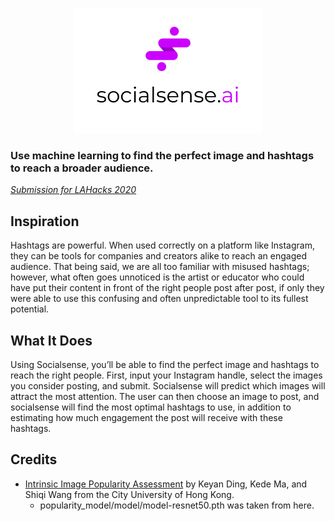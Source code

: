 <p align="center">
<img src="assets/logo.png" title="Logo">
</p>

### Use machine learning to find the perfect image and hashtags to reach a broader audience.

*[Submission for LAHacks 2020](https://devpost.com/software/socialsense-ai)*

## Inspiration

Hashtags are powerful. When used correctly on a platform like Instagram, they can be tools for companies and creators alike to reach an engaged audience. That being said, we are all too familiar with misused hashtags; however, what often goes unnoticed is the artist or educator who could have put their content in front of the right people post after post, if only they were able to use this confusing and often unpredictable tool to its fullest potential.

## What It Does

Using Socialsense, you’ll be able to find the perfect image and hashtags to reach the right people. First, input your Instagram handle, select the images you consider posting, and submit. Socialsense will predict which images will attract the most attention. The user can then choose an image to post, and socialsense will find the most optimal hashtags to use, in addition to estimating how much engagement the post will receive with these hashtags.

## Credits
- [Intrinsic Image Popularity Assessment](https://github.com/dingkeyan93/Intrinsic-Image-Popularity#intrinsic-image-popularity-assessment) by Keyan Ding, Kede Ma, and Shiqi Wang from the City University of Hong Kong.
  - popularity_model/model/model-resnet50.pth was taken from here.

